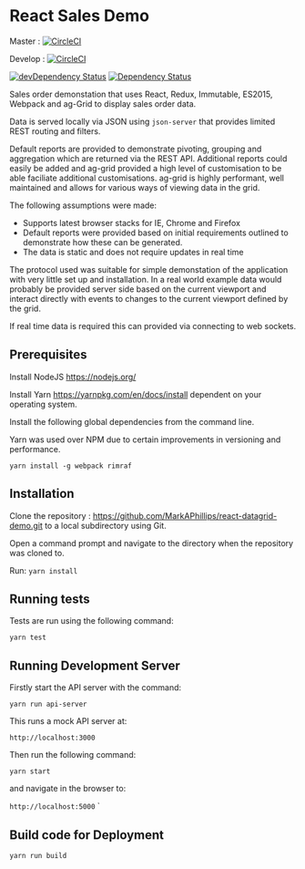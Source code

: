 # React Sales Demo 

Master : [![CircleCI](https://circleci.com/gh/MarkAPhillips/react-datagrid-demo/tree/master.svg?style=svg)](https://circleci.com/gh/MarkAPhillips/react-datagrid-demo/tree/master)

Develop : [![CircleCI](https://circleci.com/gh/MarkAPhillips/react-datagrid-demo/tree/develop.svg?style=svg)](https://circleci.com/gh/MarkAPhillips/react-datagrid-demo/tree/develop)

[![devDependency Status](https://david-dm.org/MarkAPhillips/react-datagrid-demo/dev-status.svg)](https://david-dm.org/MarkAPhillips/react-datagrid-demo=devDependencies)
[![Dependency Status](https://david-dm.org/MarkAPhillips/react-datagrid-demo.svg)](https://david-dm.org/MarkAPhillips/react-datagrid-demo)

Sales order demonstation that uses React, Redux, Immutable, ES2015, Webpack and ag-Grid to display
sales order data.

Data is served locally via JSON using `json-server` that provides limited REST routing and filters.

Default reports are provided to demonstrate pivoting, grouping and aggregation which are returned via the REST API.
Additional reports could easily be added and ag-grid provided a high level of customisation to be able faciliate additional 
customisations. ag-grid is highly performant, well maintained and allows for various ways of viewing data in the grid.

The following assumptions were made:

* Supports latest browser stacks for IE, Chrome and Firefox
* Default reports were provided based on initial requirements outlined to demonstrate how these can be generated.
* The data is static and does not require updates in real time

The protocol used was suitable for simple demonstation of the application with very little set up and installation.
In a real world example data would probably be provided server side based on the current viewport and interact directly
with events to changes to the current viewport defined by the grid.

If real time data is required this can provided via connecting to web sockets. 

## Prerequisites



Install NodeJS  https://nodejs.org/

Install Yarn https://yarnpkg.com/en/docs/install dependent on your operating system.

Install the following global dependencies from the command line.

Yarn was used over NPM due to certain improvements in versioning and performance.

`yarn install -g webpack rimraf`

## Installation

Clone the repository : https://github.com/MarkAPhillips/react-datagrid-demo.git
to a local subdirectory using Git.

Open a command prompt and navigate to the directory when the repository was cloned to.

Run: 
`yarn install`

## Running tests
 
Tests are run using the following command:

`yarn test`

## Running Development Server

Firstly start the API server with the command: 

`yarn run api-server`

This runs a mock API server at:

`http://localhost:3000`

Then run the following command:

`yarn start`

and navigate in the browser to:

`http://localhost:5000`
`
## Build code for Deployment

`yarn run build`

